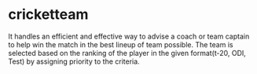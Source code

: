 # cricketteam
It handles an efficient and effective way to advise a coach or team captain to help win the match in the best lineup of team possible. The team is selected based on the ranking of the player in the given format(t-20, ODI, Test) by assigning priority to the criteria.
